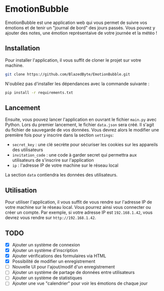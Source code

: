 # EmotionBubble

EmotionBubble est une application web qui vous permet de suivre vos émotions et de tenir un "journal de bord" des jours passés. Vous pouvez y ajouter des notes, une émotion représentaive de votre journée et la météo !

## Installation

Pour installer l'application, il vous suffit de cloner le projet sur votre machine.
```bash
git clone https://github.com/BlazedByte/EmotionBubble.git
```

N'oubliez pas d'installer les dépendances avec la commande suivante :
```bash
pip install -r requirements.txt
```

## Lancement

Ensuite, vous pouvez lancer l'application en ouvrant le fichier `main.py` avec Python.
Lors du premier lancement, le fichier `data.json` sera créé. Il s'agit du fichier de sauvegarde de vos données.
Vous devrez alors le modifier une première fois pour y inscrire dans la section `settings`:
- `secret_key` : une clé secrète pour sécuriser les cookies sur les appareils des utilisateurs
- `invitation_code` : une code à garder secret qui permettra aux utilisateurs de s'inscrire sur l'application
- `ip` : l'adresse IP de votre machine sur le réseau local

La section `data` contiendra les données des utilisateurs.

## Utilisation

Pour utiliser l'application, il vous suffit de vous rendre sur l'adresse IP de votre machine sur le réseau local. Vous pourrez ainsi vous connecter ou créer un compte. Par exemple, si votre adresse IP est `192.168.1.42`, vous devrez vous rendre sur `http://192.168.1.42`.

## TODO
- [x] Ajouter un système de connexion
- [x] Ajouter un système d'inscription
- [x] Ajouter vérifications des formulaires via HTML
- [x] Possibilité de modifier un enregistrement
- [ ] Nouvelle UI pour l'ajout/modif d'un enregistrement
- [ ] Ajouter un système de partage de données entre utilisateurs
- [ ] Ajouter un système de statistiques
- [ ] Ajouter une vue "calendrier" pour voir les émotions de chaque jour

